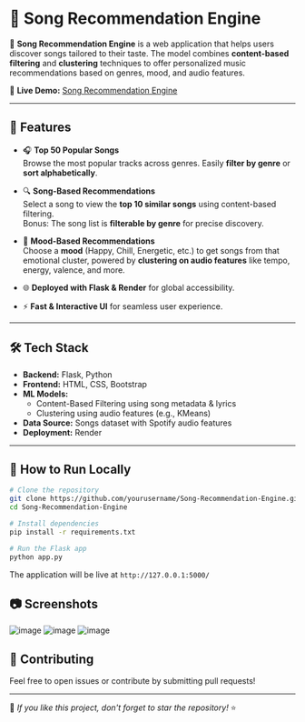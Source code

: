 # 🎵 Song Recommendation Engine

🚀 **Song Recommendation Engine** is a web application that helps users discover songs tailored to their taste. The model combines **content-based filtering** and **clustering** techniques to offer personalized music recommendations based on genres, mood, and audio features.

🔗 **Live Demo:** [Song Recommendation Engine](https://listenit.onrender.com/recommendation)

---

## 🌟 Features

- 🎧 **Top 50 Popular Songs**  
  Browse the most popular tracks across genres. Easily **filter by genre** or **sort alphabetically**.

- 🔍 **Song-Based Recommendations**  
  Select a song to view the **top 10 similar songs** using content-based filtering.  
  Bonus: The song list is **filterable by genre** for precise discovery.

- 🎵 **Mood-Based Recommendations**  
  Choose a **mood** (Happy, Chill, Energetic, etc.) to get songs from that emotional cluster, powered by **clustering on audio features** like tempo, energy, valence, and more.

- 🌐 **Deployed with Flask & Render** for global accessibility.

- ⚡ **Fast & Interactive UI** for seamless user experience.

---

## 🛠️ Tech Stack

- **Backend:** Flask, Python  
- **Frontend:** HTML, CSS, Bootstrap  
- **ML Models:**  
  - Content-Based Filtering using song metadata & lyrics  
  - Clustering using audio features (e.g., KMeans)  
- **Data Source:** Songs dataset with Spotify audio features  
- **Deployment:** Render

---

## 🚀 How to Run Locally

```bash
# Clone the repository
git clone https://github.com/yourusername/Song-Recommendation-Engine.git
cd Song-Recommendation-Engine

# Install dependencies
pip install -r requirements.txt

# Run the Flask app
python app.py
```

The application will be live at `http://127.0.0.1:5000/`


## 📷 Screenshots
![image](https://github.com/user-attachments/assets/41ccee35-e461-4186-9c68-137ce789d6b1) 
![image](https://github.com/user-attachments/assets/7e80dc2d-2712-4da8-9b56-0307ba56a451)
![image](https://github.com/user-attachments/assets/7e80dc2d-2712-4da8-9b56-0307ba56a451)

## 🤝 Contributing
Feel free to open issues or contribute by submitting pull requests!

---
🌟 _If you like this project, don't forget to star the repository!_ ⭐

